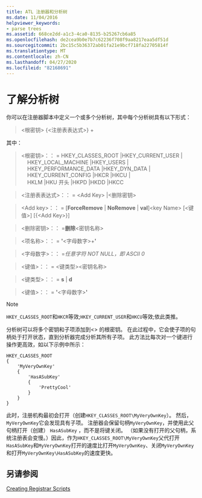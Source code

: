 ```yaml
---
title: ATL 注册器和分析树
ms.date: 11/04/2016
helpviewer_keywords:
- parse trees
ms.assetid: 668ce2dd-a1c3-4ca0-8135-b25267cb6a85
ms.openlocfilehash: de2cea9b0e7b7c62236f708f9aa8217eaa5df51d
ms.sourcegitcommit: 2bc15c5b36372ab01fa21e9bcf718fa22705814f
ms.translationtype: MT
ms.contentlocale: zh-CN
ms.lasthandoff: 04/27/2020
ms.locfileid: "82168691"
---
```

# <a name="understanding-parse-trees"></a>了解分析树

你可以在注册器脚本中定义一个或多个分析树，其中每个分析树具有以下形式：

> \<根密钥> {\<注册表表达式>} +

其中：

> \<根密钥>：： = HKEY_CLASSES_ROOT |HKEY_CURRENT_USER | \
> &nbsp;&nbsp;&nbsp;&nbsp;HKEY_LOCAL_MACHINE |HKEY_USERS | \
> &nbsp;&nbsp;&nbsp;&nbsp;HKEY_PERFORMANCE_DATA |HKEY_DYN_DATA | \
> &nbsp;&nbsp;&nbsp;&nbsp;HKEY_CURRENT_CONFIG |HKCR |HKCU | \
> &nbsp;&nbsp;&nbsp;&nbsp;HKLM |HKU 开头 |HKPD |HKDD |HKCC

> \<注册表表达式>：： = \<Add Key> |\<删除密钥>

> \<Add key>：： = [**ForceRemove** | **NoRemove** | **val**]\<key Name> [\<键值>] [{\<Add Key>}]

> \<删除密钥>：： =**删除**\<密钥名称>

> \<项名称>：： = **'**\<字母数字>+**'**

> \<字母数字>：： =*任意字符 NOT NULL，即 ASCII 0*

> \<键值>：： = \<键类型>\<密钥名称>

> \<键类型>：： = **s** | **d**

> \<键值>：： = **'**\<字母数字>**'**

> [!NOTE]
> `HKEY_CLASSES_ROOT`和`HKCR`等效;`HKEY_CURRENT_USER`和`HKCU`等效;依此类推。

分析树可以将多个密钥和子项添加到\<> 的根密钥。 在此过程中，它会使子项的句柄处于打开状态，直到分析器完成分析其所有子项。 此方法比每次对一个键进行操作更高效，如以下示例中所示：

```rgs
HKEY_CLASSES_ROOT
{
    'MyVeryOwnKey'
    {
        'HasASubKey'
        {
            'PrettyCool'
        }
    }
}
```

此时，注册机构最初会打开（创建`HKEY_CLASSES_ROOT\MyVeryOwnKey`）。 然后， `MyVeryOwnKey`它会发现具有子项。 注册器会保留句柄`MyVeryOwnKey`，并使用此父句柄打开（创建） `HasASubKey` ，而不是将键关闭。 （如果没有打开的父句柄，系统注册表会变慢。）因此，作为`HKEY_CLASSES_ROOT\MyVeryOwnKey`父代打开`HasASubKey`和`MyVeryOwnKey`打开的速度比打开`MyVeryOwnKey`、关闭`MyVeryOwnKey`和打开`MyVeryOwnKey\HasASubKey`的速度更快。

## <a name="see-also"></a>另请参阅

[Creating Registrar Scripts](../atl/creating-registrar-scripts.md)
